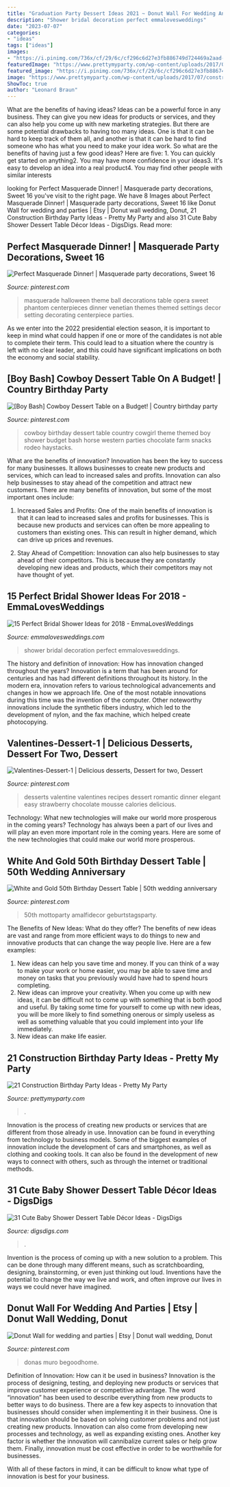 ```yaml
---
title: "Graduation Party Dessert Ideas 2021 ~ Donut Wall For Wedding And Parties"
description: "Shower bridal decoration perfect emmalovesweddings"
date: "2023-07-07"
categories:
- "ideas"
tags: ["ideas"]
images:
- "https://i.pinimg.com/736x/cf/29/6c/cf296c6d27e3fb886749d724469a2aad--masquerade-wedding-decorations-masquerade-theme.jpg"
featuredImage: "https://www.prettymyparty.com/wp-content/uploads/2017/07/construction-party-ideas-dessert-table.jpg"
featured_image: "https://i.pinimg.com/736x/cf/29/6c/cf296c6d27e3fb886749d724469a2aad--masquerade-wedding-decorations-masquerade-theme.jpg"
image: "https://www.prettymyparty.com/wp-content/uploads/2017/07/construction-party-ideas-dessert-table.jpg"
ShowToc: true
author: "Leonard Braun"
---
```



What are the benefits of having ideas?
Ideas can be a powerful force in any business. They can give you new ideas for products or services, and they can also help you come up with new marketing strategies. But there are some potential drawbacks to having too many ideas. One is that it can be hard to keep track of them all, and another is that it can be hard to find someone who has what you need to make your idea work. So what are the benefits of having just a few good ideas? Here are five: 1. You can quickly get started on anything2. You may have more confidence in your ideas3. It's easy to develop an idea into a real product4. You may find other people with similar interests
	

		
looking for Perfect Masquerade Dinner! | Masquerade party decorations, Sweet 16 you've visit to the right page. We have 8 Images about Perfect Masquerade Dinner! | Masquerade party decorations, Sweet 16 like Donut Wall for wedding and parties | Etsy | Donut wall wedding, Donut, 21 Construction Birthday Party Ideas - Pretty My Party and also 31 Cute Baby Shower Dessert Table Décor Ideas - DigsDigs. Read more:
		
    
## Perfect Masquerade Dinner! | Masquerade Party Decorations, Sweet 16

<img loading=lazy src="https://i.pinimg.com/736x/cf/29/6c/cf296c6d27e3fb886749d724469a2aad--masquerade-wedding-decorations-masquerade-theme.jpg" onerror="this.onerror=null;this.src='https://tse2.mm.bing.net/th?id=OIP.45zXswJLdS6JQUoyl_6u-ADMEy&amp;pid=15.1';" alt="Perfect Masquerade Dinner! | Masquerade party decorations, Sweet 16">

_Source: pinterest.com_

>masquerade halloween theme ball decorations table opera sweet phantom centerpieces dinner venetian themes themed settings decor setting decorating centerpiece parties. 

	

As we enter into the 2022 presidential election season, it is important to keep in mind what could happen if one or more of the candidates is not able to complete their term. This could lead to a situation where the country is left with no clear leader, and this could have significant implications on both the economy and social stability.

    
## [Boy Bash] Cowboy Dessert Table On A Budget! | Country Birthday Party

<img loading=lazy src="https://i.pinimg.com/736x/99/70/95/99709528bf16c454c107ce9ab1f702d3.jpg" onerror="this.onerror=null;this.src='https://tse1.mm.bing.net/th?id=OIP.bDdHxYvp3KgudVBh-DhAmAHaLH&amp;pid=15.1';" alt="[Boy Bash] Cowboy Dessert Table on a Budget! | Country birthday party">

_Source: pinterest.com_

>cowboy birthday dessert table country cowgirl theme themed boy shower budget bash horse western parties chocolate farm snacks rodeo haystacks. 

	

What are the benefits of innovation?
Innovation has been the key to success for many businesses. It allows businesses to create new products and services, which can lead to increased sales and profits. Innovation can also help businesses to stay ahead of the competition and attract new customers.
There are many benefits of innovation, but some of the most important ones include:

1) Increased Sales and Profits: One of the main benefits of innovation is that it can lead to increased sales and profits for businesses. This is because new products and services can often be more appealing to customers than existing ones. This can result in higher demand, which can drive up prices and revenues.

2) Stay Ahead of Competition: Innovation can also help businesses to stay ahead of their competitors. This is because they are constantly developing new ideas and products, which their competitors may not have thought of yet.

    
## 15 Perfect Bridal Shower Ideas For 2018 - EmmaLovesWeddings

<img loading=lazy src="https://emmalovesweddings.com/wp-content/uploads/2017/11/greenery-bridal-shower-decoration-ideas.jpg" onerror="this.onerror=null;this.src='https://tse3.mm.bing.net/th?id=OIP.uc-Ci24JfP4qs9tRl2ytRgHaJ4&amp;pid=15.1';" alt="15 Perfect Bridal Shower Ideas for 2018 - EmmaLovesWeddings">

_Source: emmalovesweddings.com_

>shower bridal decoration perfect emmalovesweddings. 

	

The history and definition of innovation: How has innovation changed throughout the years?
Innovation is a term that has been around for centuries and has had different definitions throughout its history. In the modern era, innovation refers to various technological advancements and changes in how we approach life. One of the most notable innovations during this time was the invention of the computer. Other noteworthy innovations include the synthetic fibers industry, which led to the development of nylon, and the fax machine, which helped create photocopying.

    
## Valentines-Dessert-1 | Delicious Desserts, Dessert For Two, Dessert

<img loading=lazy src="https://i.pinimg.com/736x/79/ac/e3/79ace376e93d68d725f4923b5eace657--elegant-desserts-desserts-for-two-romantic.jpg" onerror="this.onerror=null;this.src='https://tse2.mm.bing.net/th?id=OIP.c0R7grP27XNJa4IP73NDjAHaLJ&amp;pid=15.1';" alt="Valentines-Dessert-1 | Delicious desserts, Dessert for two, Dessert">

_Source: pinterest.com_

>desserts valentine valentines recipes dessert romantic dinner elegant easy strawberry chocolate mousse calories delicious. 

	

Technology: What new technologies will make our world more prosperous in the coming years?
Technology has always been a part of our lives and will play an even more important role in the coming years. Here are some of the new technologies that could make our world more prosperous.

    
## White And Gold 50th Birthday Dessert Table | 50th Wedding Anniversary

<img loading=lazy src="https://i.pinimg.com/736x/25/8c/e0/258ce08a2a0b6420f53dd1590837ce75.jpg" onerror="this.onerror=null;this.src='https://tse4.mm.bing.net/th?id=OIP.XroH6BUjhbS4VjVtJeIy1gHaLH&amp;pid=15.1';" alt="White and Gold 50th Birthday Dessert Table | 50th wedding anniversary">

_Source: pinterest.com_

>50th mottoparty amalfidecor geburtstagsparty. 

	

The Benefits of New Ideas: What do they offer?
The benefits of new ideas are vast and range from more efficient ways to do things to new and innovative products that can change the way people live. Here are a few examples: 
1. New ideas can help you save time and money. If you can think of a way to make your work or home easier, you may be able to save time and money on tasks that you previously would have had to spend hours completing. 
2. New ideas can improve your creativity. When you come up with new ideas, it can be difficult not to come up with something that is both good and useful. By taking some time for yourself to come up with new ideas, you will be more likely to find something onerous or simply useless as well as something valuable that you could implement into your life immediately. 
3. New ideas can make life easier.

    
## 21 Construction Birthday Party Ideas - Pretty My Party

<img loading=lazy src="https://www.prettymyparty.com/wp-content/uploads/2017/07/construction-party-ideas-dessert-table.jpg" onerror="this.onerror=null;this.src='https://tse4.mm.bing.net/th?id=OIP.FNiygM3jkBkMzPpRjGd0IgHaJ4&amp;pid=15.1';" alt="21 Construction Birthday Party Ideas - Pretty My Party">

_Source: prettymyparty.com_

>. 

	

Innovation is the process of creating new products or services that are different from those already in use. Innovation can be found in everything from technology to business models. Some of the biggest examples of innovation include the development of cars and smartphones, as well as clothing and cooking tools. It can also be found in the development of new ways to connect with others, such as through the internet or traditional methods.

    
## 31 Cute Baby Shower Dessert Table Décor Ideas - DigsDigs

<img loading=lazy src="https://www.digsdigs.com/photos/cute-baby-shower-sweets-tabl-decor-ideas-19.jpg" onerror="this.onerror=null;this.src='https://tse3.mm.bing.net/th?id=OIP.2IP8PXKPI3NHZDRnEvJBEAAAAA&amp;pid=15.1';" alt="31 Cute Baby Shower Dessert Table Décor Ideas - DigsDigs">

_Source: digsdigs.com_

>. 

	

Invention is the process of coming up with a new solution to a problem. This can be done through many different means, such as scratchboarding, designing, brainstorming, or even just thinking out loud. Inventions have the potential to change the way we live and work, and often improve our lives in ways we could never have imagined.

    
## Donut Wall For Wedding And Parties | Etsy | Donut Wall Wedding, Donut

<img loading=lazy src="https://i.pinimg.com/736x/a9/31/e3/a931e3fd9ab3b90a6ac74a14c318be85.jpg" onerror="this.onerror=null;this.src='https://tse4.mm.bing.net/th?id=OIP.h2-lDndjepxfyLyCkBIRkAHaJ4&amp;pid=15.1';" alt="Donut Wall for wedding and parties | Etsy | Donut wall wedding, Donut">

_Source: pinterest.com_

>donas muro begoodhome. 

	

Definition of Innovation: How can it be used in business?
Innovation is the process of designing, testing, and deploying new products or services that improve customer experience or competitive advantage. The word “innovation” has been used to describe everything from new products to better ways to do business.
There are a few key aspects to innovation that businesses should consider when implementing it in their business. One is that innovation should be based on solving customer problems and not just creating new products. Innovation can also come from developing new processes and technology, as well as expanding existing ones. Another key factor is whether the innovation will cannibalize current sales or help grow them. Finally, innovation must be cost effective in order to be worthwhile for businesses.

With all of these factors in mind, it can be difficult to know what type of innovation is best for your business.

